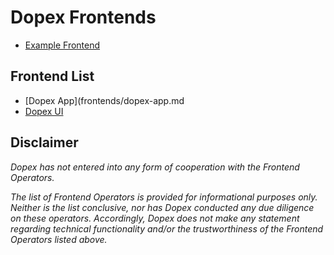 # Dopex Frontends

- [Example Frontend](frontends/example.md)

## Frontend List

- [Dopex App](frontends/dopex-app.md
- [Dopex UI](frontends/dopex-ui.md)

## Disclaimer

_Dopex has not entered into any form of cooperation with the Frontend Operators._

_The list of Frontend Operators is provided for informational purposes only. Neither is the list conclusive, nor has Dopex conducted any due diligence on these operators. Accordingly, Dopex does not make any statement regarding technical functionality and/or the trustworthiness of the Frontend Operators listed above._
